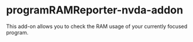 # programRAMReporter-nvda-addon
This add-on allows you to check the RAM usage of your currently focused program.
